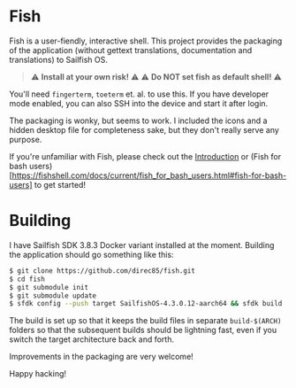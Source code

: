 # Fish

Fish is a user-fiendly, interactive shell. This project provides the packaging
of the application (without gettext translations, documentation and
translations) to Sailfish OS.

> :warning: **Install at your own risk!** :warning:
> :warning: **Do NOT set fish as default shell!** :warning:

You'll need `fingerterm`, `toeterm` et. al. to use this. If you have developer
mode enabled, you can also SSH into the device and start it after login.

The packaging is wonky, but seems to work. I included the icons and a hidden
desktop file for completeness sake, but they don't really serve any purpose.

If you're unfamiliar with Fish, please check out the
[Introduction](https://fishshell.com/docs/current/tutorial.html#tutorial) or
(Fish for bash users)[https://fishshell.com/docs/current/fish_for_bash_users.html#fish-for-bash-users]
to get started!

# Building

I have Sailfish SDK 3.8.3 Docker variant installed at the moment. Building the
application should go something like this:

```bash
$ git clone https://github.com/direc85/fish.git
$ cd fish
$ git submodule init
$ git submodule update
$ sfdk config --push target SailfishOS-4.3.0.12-aarch64 && sfdk build
```

The build is set up so that it keeps the build files in separate
`build-$(ARCH)` folders so that the subsequent builds should be
lightning fast, even if you switch the target architecture back and forth.

Improvements in the packaging are very welcome!

Happy hacking!
